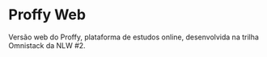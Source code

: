 # Proffy Web

Versão web do Proffy, plataforma de estudos online, desenvolvida na trilha Omnistack da NLW #2.
